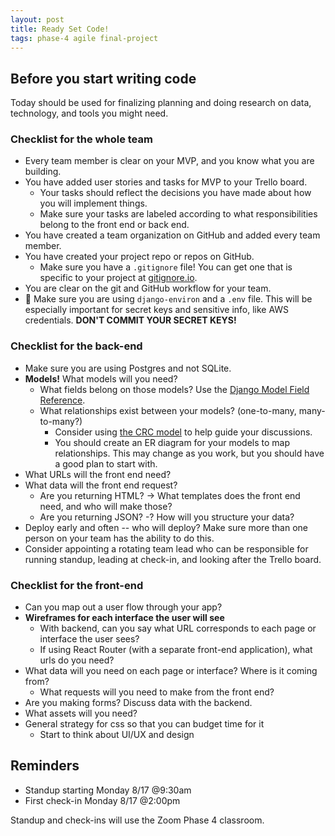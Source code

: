 ```yaml
---
layout: post
title: Ready Set Code!
tags: phase-4 agile final-project
---
```


## Before you start writing code

Today should be used for finalizing planning and doing research on data, technology, and tools you might need.

### Checklist for the whole team

- Every team member is clear on your MVP, and you know what you are building.
- You have added user stories and tasks for MVP to your Trello board.
  - Your tasks should reflect the decisions you have made about how you will implement things.
  - Make sure your tasks are labeled according to what responsibilities belong to the front end or back end.
- You have created a team organization on GitHub and added every team member.
- You have created your project repo or repos on GitHub.
  - Make sure you have a `.gitignore` file! You can get one that is specific to your project at [gitignore.io](https://www.toptal.com/developers/gitignore).
- You are clear on the git and GitHub workflow for your team.
- 🚨 Make sure you are using `django-environ` and a `.env` file. This will be especially important for secret keys and sensitive info, like AWS credentials. **DON'T COMMIT YOUR SECRET KEYS!**

### Checklist for the back-end

- Make sure you are using Postgres and not SQLite.
- **Models!** What models will you need?
  - What fields belong on those models? Use the [Django Model Field Reference](https://docs.djangoproject.com/en/3.1/ref/models/fields/).
  - What relationships exist between your models? (one-to-many, many-to-many?)
    - Consider using [the CRC model](http://agilemodeling.com/artifacts/crcModel.htm) to help guide your discussions.
    - You should create an ER diagram for your models to map relationships. This may change as you work, but you should have a good plan to start with.
- What URLs will the front end need?
- What data will the front end request?
  - Are you returning HTML? -> What templates does the front end need, and who will make those?
  - Are you returning JSON? -? How will you structure your data?
- Deploy early and often -- who will deploy? Make sure more than one person on your team has the ability to do this.
- Consider appointing a rotating team lead who can be responsible for running standup, leading at check-in, and looking after the Trello board.

### Checklist for the front-end

- Can you map out a user flow through your app?
- **Wireframes for each interface the user will see**
  - With backend, can you say what URL corresponds to each page or interface the user sees?
  - If using React Router (with a separate front-end application), what urls do you need?
- What data will you need on each page or interface? Where is it coming from?
  - What requests will you need to make from the front end?
- Are you making forms? Discuss data with the backend.
- What assets will you need?
- General strategy for css so that you can budget time for it
  - Start to think about UI/UX and design

## Reminders

- Standup starting Monday 8/17 @9:30am
- First check-in Monday 8/17 @2:00pm

Standup and check-ins will use the Zoom Phase 4 classroom.
